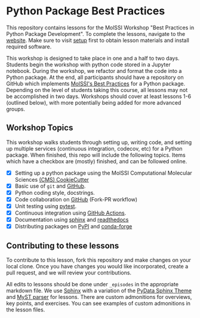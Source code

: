Python Package Best Practices
=============================

This repository contains lessons for the MolSSI Workshop "Best Practices in Python Package Development". To complete the lessons, navigate to the [website](http://education.molssi.org/python-package-best-practices/). Make sure to visit [setup] first to obtain lesson materials and install required software. 

This workshop is designed to take place in one and a half to two days. Students begin the workshop with python code stored in a Jupyter notebook. During the workshop, we refactor and format the code into a Python package. At the end, all participants should have a repository on GitHub which implements [MolSSI's Best Practices] for a Python package. Depending on the level of students taking this course, all lessons may not be accomplished in two days. Workshops should cover at least lessons 1-6 (outlined below), with more potentially being added for more advanced groups.

## Workshop Topics
This workshop walks students through setting up, writing code, and setting up multiple services (continuous integration, codecov, etc) for a Python package. When finished, this repo will include the following topics. Items which have a checkbox are (mostly) finished, and can be followed online.

- [x] Setting up a python package using the MolSSI Computational Molecular Sciences [(CMS) CookieCutter][cookiecutter]
- [x] Basic use of `git` and [GitHub].
- [x] Python coding style, docstrings.
- [x] Code collaboration on [GitHub] (Fork-PR workflow)
- [x] Unit testing using [pytest].
- [x] Continuous integration using [GitHub Actions].
- [x] Documentation using [sphinx] and [readthedocs]
- [x] Distributing packages on [PyPI] and [conda-forge]

## Contributing to these lessons
To contribute to this lesson, fork this repository and make changes on your local clone. Once you have changes you would like incorporated, create a pull request, and we will review your contributions.

All edits to lessons should be done under `_episodes` in the appropriate markdown file. We use [Sphinx] with a variation of the [PyData Sphinx Theme](https://pydata-sphinx-theme.readthedocs.io/en/stable/index.html) and [MyST parser](https://myst-parser.readthedocs.io/en/latest/) for lessons. 
There are custom admonitions for overviews, key points, and exercises. You can see examples of custom admonitions in the lesson files.  


[cookiecutter]: https://github.com/MolSSI/cookiecutter-cms
[setup]: https://molssi-education.github.io/python-package-best-practices/setup.html
[collections]: https://jekyllrb.com/docs/collections/
[conda-forge]: https://conda-forge.org/
[editing-config]: https://carpentries.github.io/lesson-example/03-organization/
[example-issues]: https://github.com/carpentries/lesson-example/issues/
[github-pages]: https://help.github.com/articles/creating-project-pages-manually/
[GitHub]: https://github.com
[GitHub Actions]: https://github.com/features/actions
[lesson pages]: https://molssi-education.github.io/python-package-best-practices/
[MolSSI's Best Practices]: https://molssi.org/molssis-best-practices/
[pytest]: https://pytest.org
[readthedocs]: https://readthedocs.org
[rendered]: https://carpentries.github.io/lesson-example/
[sphinx]: http://www.sphinx-doc.org/en/master/
[PyPI]: https://pypi.org/

